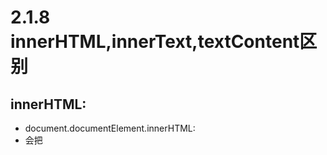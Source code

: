 # 2.1.8 innerHTML,innerText,textContent区别

## innerHTML:
- document.documentElement.innerHTML:
- 会把<script>、<style>等标签及内容全部显示

## innerText：
- document.documentElement.innerText
- 只显示内容 ，不会把<script>、<style>等标签及内容显示
- 不会获取display:none 的元素
- 返回值被格式化
- 会触发reflow;



## textContent
- document.documentElement.textContent
- 会把<script>、<style>等标签内的内容全部显示，标签不显示
 
  
## outHTML

- 设置获取元素及内容的HTML



## outerText

- 设置获取元素及内容的文本

